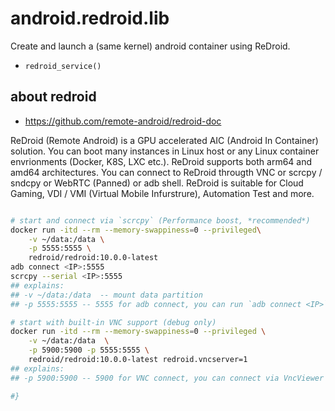 # android.redroid.lib

Create and launch a (same kernel) android container using ReDroid.

+ `redroid_service()`

## about redroid

+ https://github.com/remote-android/redroid-doc

ReDroid (Remote Android) is a GPU accelerated AIC (Android In Container) solution. You can boot many instances in Linux host or any Linux container envrionments (Docker, K8S, LXC etc.). ReDroid supports both arm64 and amd64 architectures. You can connect to ReDroid througth VNC or scrcpy / sndcpy or WebRTC (Panned) or adb shell. ReDroid is suitable for Cloud Gaming, VDI / VMI (Virtual Mobile Infurstrure), Automation Test and more.

```sh

# start and connect via `scrcpy` (Performance boost, *recommended*)
docker run -itd --rm --memory-swappiness=0 --privileged\
	-v ~/data:/data \
	-p 5555:5555 \
	redroid/redroid:10.0.0-latest
adb connect <IP>:5555
scrcpy --serial <IP>:5555
## explains:
## -v ~/data:/data  -- mount data partition
## -p 5555:5555 -- 5555 for adb connect, you can run `adb connect <IP>`

# start with built-in VNC support (debug only)
docker run -itd --rm --memory-swappiness=0 --privileged \
	-v ~/data:/data  \
	-p 5900:5900 -p 5555:5555 \
	redroid/redroid:10.0.0-latest redroid.vncserver=1
## explains:
## -p 5900:5900 -- 5900 for VNC connect, you can connect via VncViewer with <IP>:5900

#}
```
